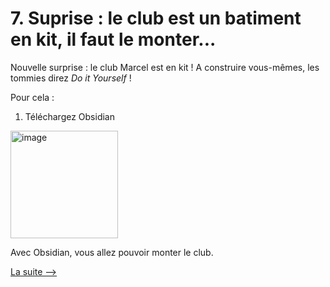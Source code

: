 # 7. Suprise : le club est un batiment en kit, il faut le monter...

Nouvelle surprise : le club Marcel est en kit ! A construire vous-mêmes, les tommies direz _Do it Yourself_ ! 

Pour cela : 

1. Téléchargez Obsidian

<a href="https://obsidian.md/download" target="_blank" title="Click to visit">
        <img width="172" alt="image" src="https://github.com/user-attachments/assets/278b6239-2095-4820-a333-85f2cb6fe324">
    </a>

Avec Obsidian, vous allez pouvoir monter le club. 

[La suite -->](8_inviter_les_vacanciers.md)
